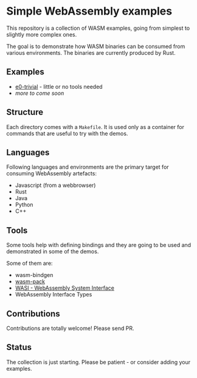 # Simple WebAssembly examples

This repository is a collection of WASM examples, going from simplest to slightly more complex ones.

The goal is to demonstrate how WASM binaries can be consumed from various environments.
The binaries are currently produced by Rust.

## Examples

* [e0-trivial](e0-trivial/README.md) - little or no tools needed
* _more to come soon_

## Structure

Each directory comes with a `Makefile`. It is used only as a container for commands that are useful to try with the demos.

## Languages

Following languages and environments are the primary target for consuming WebAssembly artefacts:

- Javascript (from a webbrowser)
- Rust
- Java
- Python
- C++

## Tools

Some tools help with defining bindings and they are going to be used and demonstrated in some of the demos.

Some of them are:

- wasm-bindgen
- [wasm-pack](https://rustwasm.github.io/wasm-pack/)
- [WASI - WebAssembly System Interface](https://github.com/webassembly/wasi)
- WebAssembly Interface Types

## Contributions

Contributions are totally welcome!
Please send PR.

## Status

The collection is just starting. Please be patient - or consider adding your examples.
